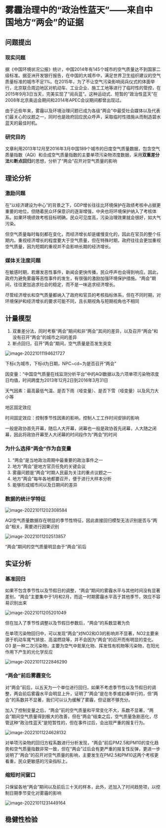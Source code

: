 # 雾霾治理中的“政治性蓝天”——来自中国地方“两会”的证据

## 问题提出

### 现实问题

据《中国环境状况公报》统计，中国2014年有145个城市的空气质量达不到国家二级标准。据亚洲开发银行报告，在中国的大城市中，满足世界卫生组织建议的空气质量标准的城市不足1%。在2015年，为了不让空气污染影响阅兵仪式的体面举行，北京联合周边地区对机动车、工业企业、施工工地等进行了临时性的管控，在2015年9月3日当天，完美实现了“阅兵蓝”。这种运动式、短暂的“政治性蓝天”在2008年北京奥运会期间和2014年APEC会议期间都曾出现过。

由于近些年来，雾霾以及环境治理问题已成为各级“两会”中最受社会媒体以及代表们最关心的议题之一，同时也是政府回应民众呼声，采取临时性措施从而制造碧水蓝天的最佳时机。

### 研究目的

文章利用2013年12月至2016年3月中国189个城市的日度空气质量数据，包含空气质量指数（AQI）和合成空气质量指数的主要单项污染物浓度数据，采用**双重差分法**和**断点回归**的思想，分析了“两会”召开对空气质量的影响

## 理论分析

### 激励问题

在“以经济建设为中心”的背景之下，GDP增长往往比环境保护在政绩考核中占据更重要的地位，但随着民众环保意识的逐渐增强，中央也将环境保护纳入了考核体系。如果环境绩效考核目标明确，民众可见度高，污染治理效果就会很好，如大气污染。

但空气质量每时每刻都在变化，而经济增长却是缓慢变化的，因此在官员的整个任期内，重视经济增长的程度要大于空气质量，但在特殊时期，政府往往会更加重视空气质量，因为短期的重视并不会影响长期的经济增长。

### 媒体关注度问题

在敏感时期，若爆发恶性事件，新闻会更快传播，民众呼声也会得到响应。因此，政府为避免雾霾等恶性事件的发生，有很强的激励加强环境保护措施。“两会”期间，往往更加追求社会的稳定，而不是一味追求经济增长。

尽管经济增长和空气质量都纳入了政府和官员的考核指标体系，但在不同时期，对环境保护和经济增长的要求可能不同，且长期视角与短期视角也不相同

## 计量模型

1. 双重差分法，同时考察“两会”期间和非“两会”其间的差异，以及召开“两会”和没有召开“两会”的城市之间的差异
2. 断点回归，召开“两会”期间，空气质量是否发生突变

![image-20221011194621727](https://enzhewu.oss-cn-hangzhou.aliyuncs.com/pic/image-20221011194621727.png)

下标c为城市，下标d为日期，NPC~cd~为是否召开“两会”

因变量：“中国空气质量在线监测分析平台”中的AQI数据以及六项单项污染物浓度日均值，时间跨度为2013年12月2日到2016年3月31日

天气因素：最高最低气温、是否下雨（哑变量）、是否下雪（哑变量）以及风力大小等

地区固定效应

时间固定效应：控制季节性因素的影响，控制人工工作时间安排的影响

一般是政协首先开幕，随后人大开幕，闭幕也一般是政协首先闭幕，人大随之闭幕，因此将政协开幕至人大闭幕的时间段作为“两会”的时间

### 为什么选择“两会”作为自变量

1. “两会”是当地政治周期中最重要的政治事件之一
2. 地方“两会”是地方官员任免的关键会议
3. 雾霾问题是“两会”时期人民最为关注的重点议题之一
4. 地方“两会”每年各地都要召开，便于进行大样本分析
5. 能够形成城市间以及日期间的差异

### 数据的统计学特征

![image-20221011202308584](https://enzhewu.oss-cn-hangzhou.aliyuncs.com/pic/image-20221011202308584.png)

AQI空气质量数据存在明显的季节性特征，因此直接回归模型无法识别是否与“两会”相关，需要进行因果识别

![image-20221011202513857](https://enzhewu.oss-cn-hangzhou.aliyuncs.com/pic/image-20221011202513857.png)

“两会”期间的空气质量明显由于“两会”前后

## 实证分析

### 基准回归

如果不包含季节性以及节假日的调整，“两会”期间的雾霾水平与其他时间没有显著差别，“两会”主要集中于1月和2月，而这一时期雾霾水平高于其他季节，效应不容易识别出来

![image-20221011205201049](https://enzhewu.oss-cn-hangzhou.aliyuncs.com/pic/image-20221011205201049.png)

但在加入了季节性调整以及节假日参数后，“两会”的系数显著为负

在单项污染物回归中，可以发现“两会”对NO2和O3的影响并不显著，NO2主要来源于机动车尾气排放、高温燃烧等，并不会因为“两会”的召开而有明显的变化。O3 是一种二次污染物，主要为空气中氮氧化物、挥发性有机物等污染物，在阳光作用下产生的光化学反应

![image-20221011222846290](https://enzhewu.oss-cn-hangzhou.aliyuncs.com/pic/image-20221011222846290.png)

### “两会”前后雾霾变化

对“两会”前后，以五天为一个单位进行回归，如果不考虑季节性以及节假日的调整，两会前后雾霾水平会明显上升，证明了“两会”是在冬季或初春举行的，但“两会”的系数并不显著，我们可以认为缓解了雾霾，但证据不够充分。

加入了控制变量之后，“两会”前的空气质量和平常变化不大，系数不显著，“两会”期间空气质量得到极大的改善，但在“两会”结束之后，空气质量急剧恶化，尽管这种“政治性蓝天”是短暂性的，但在事件过后，会出现严重的报复行为。

![image-20221011224628132](https://enzhewu.oss-cn-hangzhou.aliyuncs.com/pic/image-20221011224628132.png)

对单项污染物的回归方程系数进行分析发现，“两会”前后PM2.5和PM10的变化趋势和空气质量指数非常一致，但在“两会”过后会有更严重的报复性反弹，更进一步说明了“两会”的召开对空气质量的影响，主要发生在PM2.5和PM10这两个考核更看重，民众更敏感的污染指标上。

### 缩短时间窗口

只保留各地“两会”期间以及前后三十天的样本，此外，还加入了时间趋势项，以控制日期季节变化对雾霾的影响

![image-20221011231449164](https://enzhewu.oss-cn-hangzhou.aliyuncs.com/pic/image-20221011231449164.png)

## 稳健性检验

